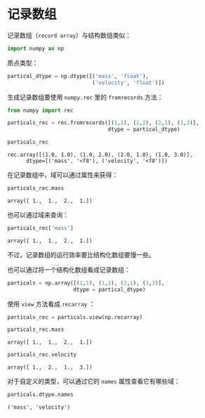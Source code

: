 
# 记录数组

记录数组（`record array`）与结构数组类似：


```python
import numpy as np
```

质点类型：


```python
partical_dtype = np.dtype([('mass', 'float'), 
                           ('velocity', 'float')])
```

生成记录数组要使用 `numpy.rec` 里的 `fromrecords` 方法：


```python
from numpy import rec

particals_rec = rec.fromrecords([(1,1), (1,2), (2,1), (1,3)], 
                                dtype = partical_dtype)
```


```python
particals_rec
```




    rec.array([(1.0, 1.0), (1.0, 2.0), (2.0, 1.0), (1.0, 3.0)], 
          dtype=[('mass', '<f8'), ('velocity', '<f8')])



在记录数组中，域可以通过属性来获得：


```python
particals_rec.mass
```




    array([ 1.,  1.,  2.,  1.])



也可以通过域来查询：


```python
particals_rec['mass']
```




    array([ 1.,  1.,  2.,  1.])



不过，记录数组的运行效率要比结构化数组要慢一些。

也可以通过将一个结构化数组看成记录数组：


```python
particals = np.array([(1,1), (1,2), (2,1), (1,3)],
                     dtype = partical_dtype)
```

使用 `view` 方法看成 `recarray` ：


```python
particals_rec = particals.view(np.recarray)
```


```python
particals_rec.mass
```




    array([ 1.,  1.,  2.,  1.])




```python
particals_rec.velocity
```




    array([ 1.,  2.,  1.,  3.])



对于自定义的类型，可以通过它的 `names` 属性查看它有哪些域：


```python
particals.dtype.names
```




    ('mass', 'velocity')


